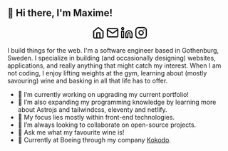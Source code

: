 ## 👋 Hi there, I'm Maxime!

<p align='center'>
<a href="https://www.youtube.com/watch?v=dQw4w9WgXcQ" target="_blank" title="Homepage"><img height="28" src="https://raw.githubusercontent.com/feathericons/feather/master/icons/home.svg"></a>
<a href="mailto:maxime.koitsalu@gmail.com?subject=Mail from Github" target="_blank" title="LinkedIn"><img height="28"  src="https://raw.githubusercontent.com/feathericons/feather/master/icons/mail.svg"></a>
<a href="https://www.linkedin.com/in/maximekoitsalu/" target="_blank" title="LinkedIn"><img height="28"  src="https://raw.githubusercontent.com/feathericons/feather/master/icons/linkedin.svg" style="color: #FF4500;"></a>
<a href="https://www.instagram.com/maxomaten/" target="_blank" title="Instagram"><img height="28" src="https://raw.githubusercontent.com/feathericons/feather/master/icons/instagram.svg"></i></a>
</p>

I build things for the web. I'm a software engineer based in Gothenburg, Sweden. I specialize in building (and occasionally designing) websites, applications, and really anything that might catch my interest. When I am not coding, I enjoy lifting weights at the gym, learning about (mostly savouring) wine and basking in all that life has to offer.

- 🔭 I’m currently working on upgrading my current portfolio!
- 🌱 I’m also expanding my programming knowledge by learning more about Astrojs and tailwindcss, eleventy and netlify.
- 🧠 My focus lies mostly within front-end technologies.
- 👯 I’m always looking to collaborate on open-source projects.
- 💬 Ask me what my favourite wine is!
- 📌 Currently at Boeing through my company [Kokodo](https://kokodo.se).
